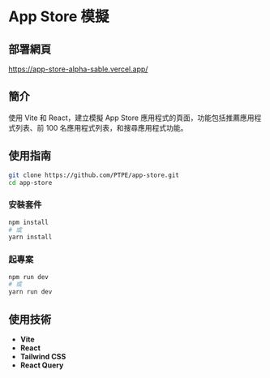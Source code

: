 # App Store 模擬

## 部署網頁

https://app-store-alpha-sable.vercel.app/

## 簡介

使用 Vite 和 React，建立模擬 App Store 應用程式的頁面，功能包括推薦應用程式列表、前 100 名應用程式列表，和搜尋應用程式功能。

## 使用指南

```bash
git clone https://github.com/PTPE/app-store.git
cd app-store
```

### 安裝套件

```bash
npm install
# 或
yarn install
```

### 起專案

```bash
npm run dev
# 或
yarn run dev
```

## 使用技術

- **Vite**
- **React**
- **Tailwind CSS**
- **React Query**

